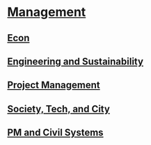 # [Management](https://benklassen77.github.io)

## [Econ](econ.html)

## [Engineering and Sustainability](engineeringsustainability.html)

## [Project Management](projectmanagement.html)

## [Society, Tech, and City](citysociety.md)

## [PM and Civil Systems](cive332.md)
